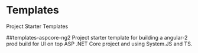 # Templates
Project Starter Templates

##templates-aspcore-ng2
Project starter template for building a angular-2 prod build for UI on top ASP .NET Core project and using System.JS and TS. 
